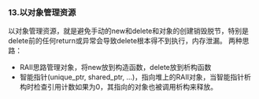 ### 13.以对象管理资源
以对象管理资源，就是避免手动的new和delete和对象的创建销毁脱节，特别是delete前的任何return或异常会导致delete根本得不到执行，内存泄漏。
两种思路：
- RAII思路管理对象，将new放到构造函数，delete放到析构函数
- 智能指针(unique_ptr, shared_ptr, ...)，指向堆上的RAII对象，当智能指针析构时检查引用计数如果为0，其指向的对象也被调用析构来释放。

